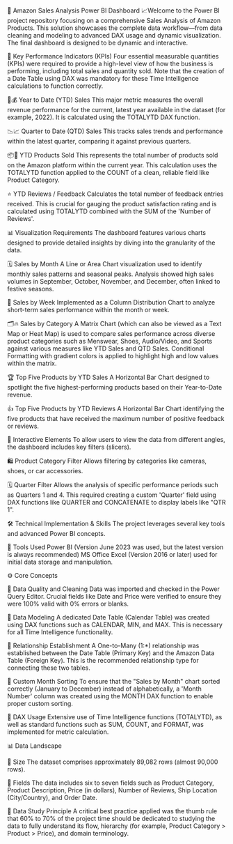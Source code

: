 
🚀 Amazon Sales Analysis Power BI Dashboard 
📈Welcome to the Power BI project repository focusing on a comprehensive Sales Analysis of Amazon Products.
This solution showcases the complete data workflow—from data cleaning and modeling to advanced DAX usage and dynamic visualization.
The final dashboard is designed to be dynamic and interactive.

🎯 Key Performance Indicators (KPIs)
Four essential measurable quantities (KPIs) were required to provide a high-level view of how the business is performing, including total sales and quantity sold.
Note that the creation of a Date Table using DAX was mandatory for these Time Intelligence calculations to function correctly.

📅💰 Year to Date (YTD) Sales
This major metric measures the overall revenue performance for the current, latest year available in the dataset (for example, 2022).
It is calculated using the TOTALYTD DAX function.

📉📈 Quarter to Date (QTD) Sales
This tracks sales trends and performance within the latest quarter, comparing it against previous quarters.

📦🛒 YTD Products Sold
This represents the total number of products sold on the Amazon platform within the current year.
This calculation uses the TOTALYTD function applied to the COUNT of a clean, reliable field like Product Category.

⭐ YTD Reviews / Feedback
Calculates the total number of feedback entries received.
This is crucial for gauging the product satisfaction rating and is calculated using TOTALYTD combined with the SUM of the 'Number of Reviews'.

📊 Visualization Requirements
The dashboard features various charts designed to provide detailed insights by diving into the granularity of the data.

🗓️ Sales by Month
A Line or Area Chart visualization used to identify monthly sales patterns and seasonal peaks.
Analysis showed high sales volumes in September, October, November, and December, often linked to festive seasons.

📅 Sales by Week
Implemented as a Column Distribution Chart to analyze short-term sales performance within the month or week.

🗂️🔥 Sales by Category
A Matrix Chart (which can also be viewed as a Text Map or Heat Map) is used to compare sales performance across diverse product categories such as Menswear, Shoes, Audio/Video, and Sports against various measures like YTD Sales and QTD Sales.
Conditional Formatting with gradient colors is applied to highlight high and low values within the matrix.

🏆 Top Five Products by YTD Sales
A Horizontal Bar Chart designed to spotlight the five highest-performing products based on their Year-to-Date revenue.

👍 Top Five Products by YTD Reviews
A Horizontal Bar Chart identifying the five products that have received the maximum number of positive feedback or reviews.

🔎 Interactive Elements
To allow users to view the data from different angles, the dashboard includes key filters (slicers).

🛍️ Product Category Filter
Allows filtering by categories like cameras, shoes, or car accessories.

🗓️ Quarter Filter
Allows the analysis of specific performance periods such as Quarters 1 and 4.
This required creating a custom 'Quarter' field using DAX functions like QUARTER and CONCATENATE to display labels like "QTR 1".

🛠️ Technical Implementation & Skills
The project leverages several key tools and advanced Power BI concepts.

🧰 Tools Used
Power BI (Version June 2023 was used, but the latest version is always recommended)
MS Office Excel (Version 2016 or later) used for initial data storage and manipulation.

⚙️ Core Concepts

🧼 Data Quality and Cleaning
Data was imported and checked in the Power Query Editor.
Crucial fields like Date and Price were verified to ensure they were 100% valid with 0% errors or blanks.

🔗 Data Modeling
A dedicated Date Table (Calendar Table) was created using DAX functions such as CALENDAR, MIN, and MAX.
This is necessary for all Time Intelligence functionality.

🔄 Relationship Establishment
A One-to-Many (1:*) relationship was established between the Date Table (Primary Key) and the Amazon Data Table (Foreign Key).
This is the recommended relationship type for connecting these two tables.

🔢 Custom Month Sorting
To ensure that the "Sales by Month" chart sorted correctly (January to December) instead of alphabetically, a 'Month Number' column was created using the MONTH DAX function to enable proper custom sorting.

🧮 DAX Usage
Extensive use of Time Intelligence functions (TOTALYTD), as well as standard functions such as SUM, COUNT, and FORMAT, was implemented for metric calculation.

📊 Data Landscape

📏 Size
The dataset comprises approximately 89,082 rows (almost 90,000 rows).

🧾 Fields
The data includes six to seven fields such as Product Category, Product Description, Price (in dollars), Number of Reviews, Ship Location (City/Country), and Order Date.

🧠 Data Study Principle
A critical best practice applied was the thumb rule that 60% to 70% of the project time should be dedicated to studying the data to fully understand its flow, hierarchy (for example, Product Category > Product > Price), and domain terminology.



